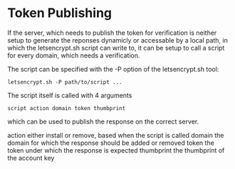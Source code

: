 # Token Publishing

If the server, which needs to publish the token for verification is neither
setup to generate the reponses dynamicly or accessable by a local path, in
which the letsencrypt.sh script can write to, it can be setup to call a script
for every domain, which needs a verification.

The script can be specified with the -P option of the letsencrypt.sh tool:

`letsencrypt.sh -P path/to/script ...`

The script itself is called with 4 arguments

`script action domain token thumbprint`

which can be used to publish the response on the correct server.

  action      either install or remove, based when the script is called
  domain      the domain for which the response should be added or removed
  token       the token under which the response is expected
  thumbprint  the thumbprint of the account key
